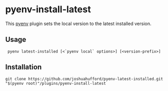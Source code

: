 # pyenv-install-latest

This [pyenv](https://github.com/yyuu/pyenv) plugin sets the local version to the latest installed version.

## Usage

     pyenv latest-installed [<`pyenv local` options>] [<version-prefix>]

## Installation

    git clone https://github.com/joshuahufford/pyenv-latest-installed.git "$(pyenv root)"/plugins/pyenv-install-latest
